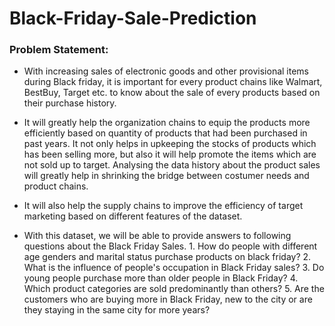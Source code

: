 # Black-Friday-Sale-Prediction
### Problem Statement:

* With increasing sales of electronic goods and other provisional items during Black friday, it is important for every product chains like Walmart, BestBuy, Target etc. to know about the sale of every products based on their purchase history. 

* It will greatly help the organization chains to equip the products more efficiently based on quantity of products that had been purchased in past years. It not only helps in upkeeping the stocks of products which has been selling more, but also it will help promote the items which are not sold up to target. Analysing the data history about the product sales will greatly help in shrinking the bridge between costumer needs and product chains.

* It will also help the supply chains to improve the efficiency of target marketing based on different features of the dataset.

* With this dataset, we will be able to provide answers to following questions about the Black Friday Sales.
        1. How do people with different age genders and marital status purchase products on black friday?
        2. What is the influence of people's occupation in Black Friday sales?
        3. Do young people purchase more than older people in Black Friday?
        4. Which product categories are sold predominantly than others?
        5. Are the customers who are buying more in Black Friday, new to the city or are they staying in the same city for more years?
